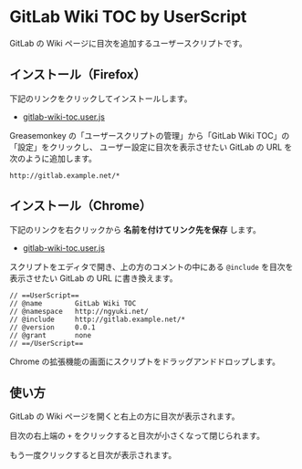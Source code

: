 # GitLab Wiki TOC by UserScript

GitLab の Wiki ページに目次を追加するユーザースクリプトです。

## インストール（Firefox）

下記のリンクをクリックしてインストールします。

 - [gitlab-wiki-toc.user.js][]

Greasemonkey の「ユーザースクリプトの管理」から「GitLab Wiki TOC」の「設定」をクリックし、
ユーザー設定に目次を表示させたい GitLab の URL を次のように追加します。

```
http://gitlab.example.net/*
```

## インストール（Chrome）

下記のリンクを右クリックから **名前を付けてリンク先を保存** します。

 - [gitlab-wiki-toc.user.js][]

スクリプトをエディタで開き、上の方のコメントの中にある `@include` を目次を表示させたい GitLab の URL に書き換えます。

```
// ==UserScript==
// @name        GitLab Wiki TOC
// @namespace   http://ngyuki.net/
// @include     http://gitlab.example.net/*
// @version     0.0.1
// @grant       none
// ==/UserScript==
```

Chrome の拡張機能の画面にスクリプトをドラッグアンドドロップします。


## 使い方

GitLab の Wiki ページを開くと右上の方に目次が表示されます。

目次の右上端の `+` をクリックすると目次が小さくなって閉じられます。

もう一度クリックすると目次が表示されます。


[gitlab-wiki-toc.user.js]: https://github.com/ngyuki/gmscript-gitlab-wiki-toc/raw/master/gitlab-wiki-toc.user.js "gitlab-wiki-toc.user.js"
